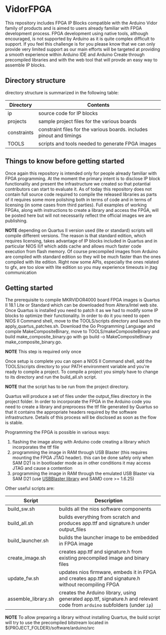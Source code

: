 # VidorFPGA

This repository includes FPGA IP Blocks compatible with the Arduino Vidor family of products and is aimed to users already familiar with FPGA development process.
FPGA development using native tools, although encouraged, is not supported by Arduino as it is quite complex difficult to support. If you feel this challenge is for you please know that we can only provide very limited support as our main efforts will be targeted at providing a smooth experience within Arduino IDE and Arduino Create through precompiled libraries and with the web tool that will provde an easy way to assemble IP blocks.

## Directory structure
directory structure is summarized in the following table:

Directory  | Contents
---------- | --------
ip | source code for IP blocks
projects | sample project files for the various boards
constraints | constraint files for the various boards. includes pinout and timings
TOOLS | scripts and tools needed to generate FPGA images

## Things to know before getting started
Once again this repository is intended only for people already familiar with FPGA programming. At the moment the primary intent is to disclose IP block functionality and present the infrastructure we created so that potantial contributors can start to evaluate it. As of today this repository does not contain full source code required to compile the released libraries as parts of it requires some more polishing both in terms of code and in terms of licensing (in some cases from third parties). 
Full examples of working FPGAs, along with instructions to create a library and access the FPGA, will be posted here but will not necessarily reflect the official images we are publishing.

**NOTE** depending on Quartus II version used (lite or standard) scripts will compile different versions. The reason is that standard edition, which requires licensing, takes advantage of IP blocks included in Quartus and in particular NIOS II/f which adds cache and allows much faster code execution from flash memory. Of course precompiled images from Arduino are compiled with standard edition so they will be much faster than the ones compiled with lite edition. Right now some APIs, especially the ones related to gfx, are too slow with lite edition so you may experience timeouts in jtag communication

## Getting started
The prerequisite to compile MKRVIDOR4000 board FPGA images is Quartus II 18.1 Lite or Standard which can be downloaded from Altera/Intel web site.
Once Quartus is installed you need to patch it as we had to modify some IP blocks to optimize their functionality. In order to do it you need to open NIOS II Command shell, move to the TOOLS/scripts directory and launch the apply_quartus_patches.sh.
Download the Go Programming Language and compile MakeCompositeBinary, move to TOOLS/makeCompositeBinary and build make_composite_binary.go with go build -o MakeCompositeBinary make_composite_binary.go.

**NOTE** This step is required only once

Once setup is complete you can open a NIOS II Command shell, add the TOOLS/scripts directory to your PATH environment variable and you're ready to compile a project.
To compile a project you simply have to change to its directory and run the build_all.sh script. 

**NOTE**  that the script has to be run from the project directory.

Quartus will produce a set of files under the output_files directory in the project folder. In order to incorporate the FPGA in the Arduino code you need to create a library and preprocess the ttf file generated by Quartus so that it contains the appropriate headers required by the software infrastructure. Details of this process will be disclosed as soon as the flow is stable.

Programming the FPGA is possible in various ways:
1. flashing the image along with Arduino code creating a library which incorporates the ttf file
1. programming the image in RAM through USB Blaster (this requires mounting the FPGA JTAG header). this can be done safely only when SAM D21 is in bootloader mode as in other conditions it may access JTAG and cause a contention
1. programming the image in RAM through the emulated USB Blaster via SAM D21 (use [USBBlaster library](https://github.com/vidor-libraries/USBBlaster) and SAMD core >= 1.6.25)

Other useful scripts are:

Script | Description
-------|------------
build_sw.sh | builds all the nios software components
build_all.sh | builds everything from scratch and produces app.ttf and signature.h under output_files
build_launcher.sh | builds the launcher image to be embedded in FPGA image
create_image.sh | creates app.ttf and signature.h from existing precompiled image and binary files
update_fw.sh | updates nios firmware, embeds it in FPGA and creates app.ttf and signature.h without recompiling FPGA
assemble_library.sh | creates the Arduino library, using generated app.ttf, signature.h and relevant code from `arduino` subfolders (under `ip`)

**NOTE** To allow preparing a library without installing Quartus, the build script will try to use the precompiled bitstream located in ${PROJECT_FOLDER}/software/arduino/src
